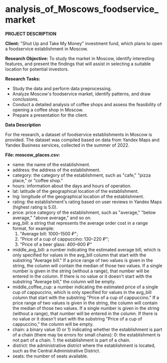 # analysis_of_Moscows_foodservice_market

**PROJECT DESCRIPTION**

**Client:** "Shut Up and Take My Money" investment fund, which plans to open a foodservice establishment in Moscow.

**Research Objective:** To study the market in Moscow, identify interesting features, and present the findings that will assist in selecting a suitable location for potential investors.

**Research Tasks:**
 - Study the data and perform data preprocessing.
 - Analyze Moscow's foodservice market, identify patterns, and draw conclusions.
 - Conduct a detailed analysis of coffee shops and assess the feasibility of opening a coffee shop in Moscow.
 - Prepare a presentation for the client.

**Data Description**

For the research, a dataset of foodservice establishments in Moscow is provided. The dataset was compiled based on data from Yandex Maps and Yandex Business services, collected in the summer of 2022.

**File: moscow_places.csv:**
- name: the name of the establishment.
- address: the address of the establishment.
- category: the category of the establishment, such as "cafe," "pizza place," or "coffee shop."
- hours: information about the days and hours of operation.
- lat: latitude of the geographical location of the establishment.
- lng: longitude of the geographical location of the establishment.
- rating: the establishment's rating based on user reviews in Yandex Maps (highest rating is 5.0).
- price: price category of the establishment, such as "average," "below average," "above average," and so on.
- avg_bill: a string that represents the average order cost in a range format, for example:
     1. "Average bill: 1000–1500 ₽";
     2. "Price of a cup of cappuccino: 130–220 ₽";
     3. "Price of a beer glass: 400–600 ₽"
- middle_avg_bill: a number indicating the estimated average bill, which is only specified for values in the avg_bill column that start with the substring "Average bill."
If a price range of two values is given in the string, the column will contain the median of those two values.
If a single number is given in the string (without a range), that number will be entered in the column.
If there is no value or it doesn't start with the substring "Average bill," the column will be empty.
 - middle_coffee_cup: a number indicating the estimated price of a single cup of cappuccino, which is only specified for values in the avg_bill column that start with the substring "Price of a cup of cappuccino."
If a price range of two values is given in the string, the column will contain the median of those two values.
If a single number is given in the string (without a range), that number will be entered in the column.
If there is no value or it doesn't start with the substring "Price of a cup of cappuccino," the column will be empty.
- chain: a binary value (0 or 1) indicating whether the establishment is part of a chain (there may be errors for small chains):
0: the establishment is not part of a chain.
1: the establishment is part of a chain.
- district: the administrative district where the establishment is located, such as the Central Administrative District.
- seats: the number of seats available.
